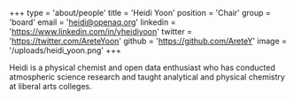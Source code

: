 +++
type = 'about/people'
title = 'Heidi Yoon'
position = 'Chair'
group = 'board'
email = 'heidi@openaq.org'
linkedin = 'https://www.linkedin.com/in/yheidiyoon'
twitter = 'https://twitter.com/AreteYoon'
github = 'https://github.com/AreteY'
image = '/uploads/heidi_yoon.png'
+++

Heidi is a physical chemist and open data enthusiast who has conducted atmospheric science research and taught analytical and physical chemistry at liberal arts colleges. 